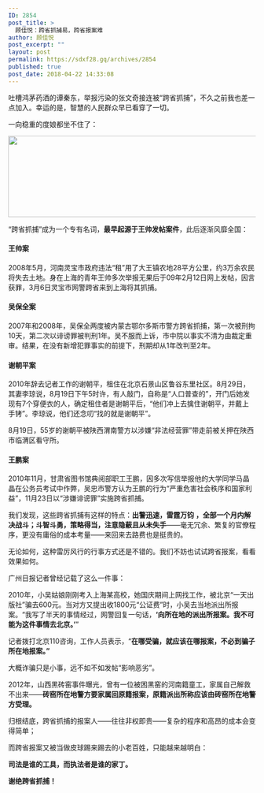 ```yaml
---
ID: 2854
post_title: >
  顾佳悦：跨省抓捕易，跨省报案难
author: 顾佳悦
post_excerpt: ""
layout: post
permalink: https://sdxf28.gq/archives/2854
published: true
post_date: 2018-04-22 14:33:08
---
```

吐槽鸿茅药酒的谭秦东，举报污染的张文奇接连被“跨省抓捕”，不久之前我也差一点加入。幸运的是，智慧的人民群众早已看穿了一切。

一向稳重的度娘都坐不住了：

<img class="aligncenter size-full wp-image-2856" src="https://sdxf26.gq/wp-content/uploads/2018/04/2018042214241749.png" alt="" width="846" height="165" />

“跨省抓捕”成为一个专有名词，<strong>最早起源于王帅发帖案件</strong>，此后逐渐风靡全国：
<h4><strong>王帅案</strong></h4>
2008年5月，河南灵宝市政府违法“租”用了大王镇农地28平方公里，约3万余农民将失去土地。身在上海的青年王帅多次举报无果后于09年2月12日网上发帖，因言获罪，3月6日灵宝市网警跨省来到上海将其抓捕。
<h4><strong>吴保全案</strong></h4>
2007年和2008年，吴保全两度被内蒙古鄂尔多斯市警方跨省抓捕，第一次被刑拘10天，第二次以诽谤罪被判刑1年。吴不服而上诉，市中院以事实不清为由裁定重审。结果，在没有新增犯罪事实的前提下，刑期却从1年改判至2年。
<h4><strong>谢朝平案</strong></h4>
2010年辞去记者工作的谢朝平，租住在北京石景山区鲁谷东里社区。8月29日，其妻李琼说，8月19日下午5时许，有人敲门，自称是“人口普查的”，开门后她发现有7个穿便衣的人，确定租住者是谢朝平后，“他们冲上去擒住谢朝平，并戴上手铐”。李琼说，他们还念叨“找的就是谢朝平”。

8月19日，55岁的谢朝平被陕西渭南警方以涉嫌“非法经营罪”带走前被关押在陕西市临渭区看守所。
<h4><strong>王鹏案</strong></h4>
2010年11月，甘肃省图书馆典阅部职工王鹏，因多次写信举报他的大学同学马晶晶在公务员考试中作弊，吴忠市警方认为王鹏的行为“严重危害社会秩序和国家利益”，11月23日以“涉嫌诽谤罪”实施跨省抓捕。

我们发现，这些跨省抓捕有这样的特点：<strong>出警迅速，雷霆万钧</strong> <strong>，全部一个月内解决战斗；斗智斗勇，策略得当，注意隐蔽且从未失手</strong>——毫无冗余、繁复的官僚程序，更没有庸俗的成本考量——来回来去路费也是挺贵的。

无论如何，这种雷厉风行的行事方式还是不错的。我们不妨也试试跨省报案，看看效果如何。

广州日报记者曾经记载了这么一件事：

2010年，小吴姑娘刚刚考入上海某高校，她国庆期间上网找工作，被北京“一天出版社”骗去600元。当对方又提出收1800元“公证费”时，小吴去当地派出所报案。“我写了半天的事情经过，网警回复一句话，<strong>‘向所在地的派出所报案。我不可能为这件事情去北京。’</strong>”

记者拨打北京110咨询，工作人员表示，“<strong>在哪受骗，就应该在哪报案，不必到骗子所在地报案。”</strong>

大概诈骗只是小事，远不如不如发帖“影响恶劣”。

2012年，山西黑砖窑事件曝光，曾有一位被困黑窑的河南籍童工，家属自己解救不出来——<strong>砖窑所在地警方要家属回原籍报案，原籍派出所称应该由砖窑所在地警方受理。</strong>

归根结底，跨省抓捕的报案人——往往非权即贵——复杂的程序和高昂的成本会变得简单；

而跨省报案又被当做皮球踢来踢去的小老百姓，只能越来越明白：

<strong>司法是谁的工具，而执法者是谁的家丁。</strong>

<strong>谢绝跨省抓捕！
</strong>